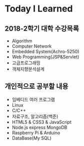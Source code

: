 # Today I Learned
## 2018-2학기 대학 수강목록

* Algorithm
* Computer Network
* Embedded System(Achro-5250)
* Web Programming(JSP&Servlet)
* 고급프로그래밍
* 객체지향분석설계

## 개인적으로 공부할 내용

* 임베디드 여러 프로그램
* Linux
* C/C++
* 자료구조, 알고리즘(백준)
* HTML5 & CSS3 & JavaScript
* Node.js express MongoDB
* Raspberry Pi & Arduino
* DataBase(My SQL)
